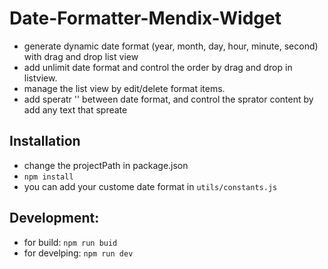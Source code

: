 # Date-Formatter-Mendix-Widget
- generate dynamic date format (year, month, day, hour, minute, second) with drag and drop list view 
- add unlimit date format and control the order by drag and drop in listview.
- manage the list view by edit/delete format items.
- add speratr '' between date format, and control the sprator content by add any text that spreate 
## Installation

- change the projectPath in package.json
- ```npm install```
- you can add your custome date format in `utils/constants.js`

## Development:
- for build: 
```npm run buid```
- for develping: 
```npm run dev```
